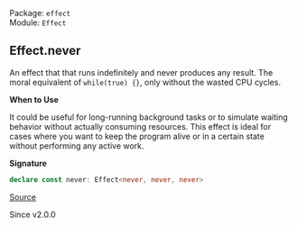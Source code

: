 Package: `effect`<br />
Module: `Effect`<br />

## Effect.never

An effect that that runs indefinitely and never produces any result. The
moral equivalent of `while(true) {}`, only without the wasted CPU cycles.

**When to Use**

It could be useful for long-running background tasks or to simulate waiting
behavior without actually consuming resources. This effect is ideal for cases
where you want to keep the program alive or in a certain state without
performing any active work.

**Signature**

```ts
declare const never: Effect<never, never, never>
```

[Source](https://github.com/Effect-TS/effect/tree/main/packages/effect/src/Effect.ts#L3058)

Since v2.0.0